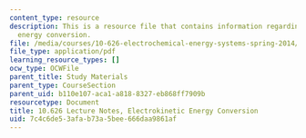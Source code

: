 ```yaml
---
content_type: resource
description: This is a resource file that contains information regarding electrokinetic
  energy conversion.
file: /media/courses/10-626-electrochemical-energy-systems-spring-2014/7c4c6de53afab73a5bee666daa9861af_MIT10_626S14_S11lec31.pdf
file_type: application/pdf
learning_resource_types: []
ocw_type: OCWFile
parent_title: Study Materials
parent_type: CourseSection
parent_uid: b110e107-aca1-a818-8327-eb868ff7909b
resourcetype: Document
title: 10.626 Lecture Notes, Electrokinetic Energy Conversion
uid: 7c4c6de5-3afa-b73a-5bee-666daa9861af
---
```

